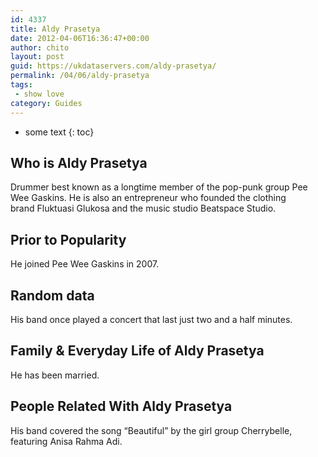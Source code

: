 ```yaml
---
id: 4337
title: Aldy Prasetya
date: 2012-04-06T16:36:47+00:00
author: chito
layout: post
guid: https://ukdataservers.com/aldy-prasetya/
permalink: /04/06/aldy-prasetya
tags:
 - show love
category: Guides
---
```


* some text
{: toc}
          
          
## Who is  Aldy Prasetya
                  
                  
                  
Drummer best known as a longtime member of the pop-punk group Pee Wee Gaskins. He is also an entrepreneur who founded the clothing brand Fluktuasi Glukosa and the music studio Beatspace Studio. 
                  
                
                
                
## Prior to Popularity 
                  
                  
                  
He joined Pee Wee Gaskins in 2007.
                  
                
                
                
## Random data 
                  
                  
                  
His band once played a concert that last just two and a half minutes. 
                  
                
                
                
## Family & Everyday Life of Aldy Prasetya
                  
                  
                  
He has been married. 
                  
                
                
                
## People Related With  Aldy Prasetya
                  
                  
                  
His band covered the song &#8220;Beautiful&#8221; by the girl group Cherrybelle, featuring Anisa Rahma Adi.
                  
                
              
            
          
          
          
    
    
  
